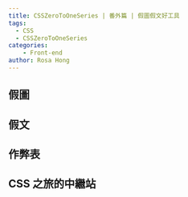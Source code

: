 ```yaml
---
title: CSSZeroToOneSeries | 番外篇 | 假圖假文好工具
tags:
  - CSS
  - CSSZeroToOneSeries
categories:
	- Front-end
author: Rosa Hong
---
```


## 假圖

## 假文


## 作弊表


## CSS 之旅的中繼站